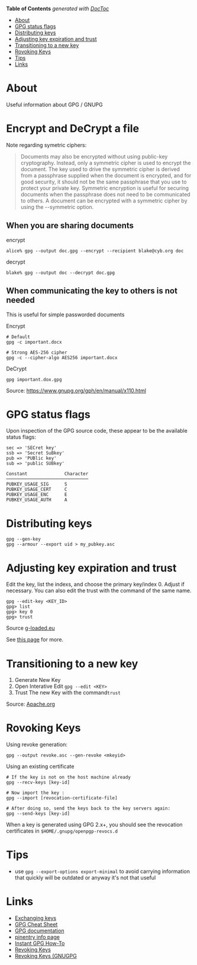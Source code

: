 <!-- START doctoc generated TOC please keep comment here to allow auto update -->
<!-- DON'T EDIT THIS SECTION, INSTEAD RE-RUN doctoc TO UPDATE -->
**Table of Contents**  *generated with [DocToc](https://github.com/thlorenz/doctoc)*

- [About](#about)
- [GPG status flags](#gpg-status-flags)
- [Distributing keys](#distributing-keys)
- [Adjusting key expiration and trust](#adjusting-key-expiration-and-trust)
- [Transitioning to a new key](#transitioning-to-a-new-key)
- [Rovoking Keys](#rovoking-keys)
- [Tips](#tips)
- [Links](#links)

<!-- END doctoc generated TOC please keep comment here to allow auto update -->

# About
Useful information about GPG / GNUPG

# Encrypt and DeCrypt a file

Note regarding symetric ciphers:
> Documents may also be encrypted without using public-key cryptography. Instead, only a symmetric cipher is used to encrypt the document. The key used to drive the symmetric cipher is derived from a passphrase supplied when the document is encrypted, and for good security, it should not be the same passphrase that you use to protect your private key. Symmetric encryption is useful for securing documents when the passphrase does not need to be communicated to others. A document can be encrypted with a symmetric cipher by using the --symmetric option.

## When you are sharing documents

encrypt
```
alice% gpg --output doc.gpg --encrypt --recipient blake@cyb.org doc
```

decrypt
```
blake% gpg --output doc --decrypt doc.gpg
```

## When communicating the key to others is not needed 
This is useful for simple passworded documents

Encrypt
```
# Default
gpg -c important.docx

# Strong AES-256 cipher
gpg -c --cipher-algo AES256 important.docx
```

DeCrypt
```
gpg important.dox.gpg
```

Source: https://www.gnupg.org/gph/en/manual/x110.html

# GPG status flags

Upon inspection of the GPG source code, these appear to be the available status flags:

```
sec => 'SECret key'
ssb => 'Secret SuBkey'
pub => 'PUBlic key'
sub => 'public SUBkey'
```

```
Constant              Character
───────────────────────────────
PUBKEY_USAGE_SIG      S
PUBKEY_USAGE_CERT     C
PUBKEY_USAGE_ENC      E
PUBKEY_USAGE_AUTH     A
```

# Distributing keys

```
gpg --gen-key
gpg --armour --export uid > my_pubkey.asc
```

# Adjusting key expiration and trust

Edit the key, list the indexs, and choose the primary key/index 0. Adjust if necessary. You can also edit the trust with the command of the same name.
```
gpg --edit-key <KEY_ID>
gpg> list
gpg> key 0
gpg> trust
```

Source [g-loaded.eu](https://www.g-loaded.eu/2010/11/01/change-expiration-date-gpg-key/)

See [this page](https://www.g-loaded.eu/2010/11/01/change-expiration-date-gpg-key/) for more.

# Transitioning to a new key

1. Generate New Key
2. Open Interative Edit `gpg --edit <KEY>`
3. Trust The new Key with the command`trust`

Source: [Apache.org](https://www.apache.org/dev/key-transition.html)

# Rovoking Keys

Using revoke generation:
```
gpg --output revoke.asc --gen-revoke <mkeyid>
```

Using an existing certificate
```
# If the key is not on the host machine already
gpg --recv-keys [key-id]

# Now import the key :
gpg --import [revocation-certificate-file]

# After doing so, send the keys back to the key servers again:
gpg --send-keys [key-id]

```

When a key is generated using GPG 2.x+, you should see the revocation certificates in `$HOME/.gnupg/openpgp-revocs.d`


# Tips

* use `gpg --export-options export-minimal` to avoid carrying information that quickly will be outdated or anyway it's not that useful

# Links

* [Exchanging keys](https://www.gnupg.org/gph/en/manual/x56.html)
* [GPG Cheat Sheet](http://irtfweb.ifa.hawaii.edu/~lockhart/gpg/gpg-cs.html)
* [GPG documentation](https://www.gnupg.org/documentation/manpage.html)
* [pinentry info page](https://gist.github.com/ProfessorKaos64/05d1f284f931223624834788da045c65)
* [Instant GPG How-To](http://homepages.inf.ed.ac.uk/da/id/gpg-howto.shtml)
* [Revoking Keys](https://www.hackdiary.com/2004/01/18/revoking-a-gpg-key/)
* [Revoking Keys (GNUGPG](https://www.gnupg.org/gph/en/manual/c14.html)
